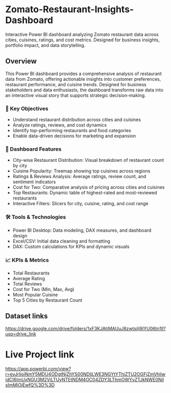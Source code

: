 # Zomato-Restaurant-Insights-Dashboard
Interactive Power BI dashboard analyzing Zomato restaurant data across cities, cuisines, ratings, and cost metrics. Designed for business insights, portfolio impact, and data storytelling.

## Overview
This Power BI dashboard provides a comprehensive analysis of restaurant data from Zomato, offering actionable insights into customer preferences, restaurant performance, and cuisine trends. Designed for business stakeholders and data enthusiasts, the dashboard transforms raw data into an interactive visual story that supports strategic decision-making.

### 🧠 Key Objectives
- Understand restaurant distribution across cities and cuisines
- Analyze ratings, reviews, and cost dynamics
- Identify top-performing restaurants and food categories
- Enable data-driven decisions for marketing and expansion

### 📌 Dashboard Features
- City-wise Restaurant Distribution: Visual breakdown of restaurant count by city
- Cuisine Popularity: Treemap showing top cuisines across regions
- Ratings & Reviews Analysis: Average ratings, review count, and sentiment indicators
- Cost for Two: Comparative analysis of pricing across cities and cuisines
- Top Restaurants: Dynamic table of highest-rated and most-reviewed restaurants
- Interactive Filters: Slicers for city, cuisine, rating, and cost range

### 🛠️ Tools & Technologies
- Power BI Desktop: Data modeling, DAX measures, and dashboard design
- Excel/CSV: Initial data cleaning and formatting
- DAX: Custom calculations for KPIs and dynamic visuals

### 📈 KPIs & Metrics
- Total Restaurants
- Average Rating
- Total Reviews
- Cost for Two (Min, Max, Avg)
- Most Popular Cuisine
- Top 5 Cities by Restaurant Count

## Dataset links
https://drive.google.com/drive/folders/1xF3KJAtjMAUuJ8zwtsjlj9IYU06tn1ll?usp=drive_link

# Live Project link
https://app.powerbi.com/view?r=eyJrIjoiNmY5MDU4ODgtNjZhYS00NDljLWE3NGYtYThiZTU2OGFjZmVhIiwidCI6ImUxNGU3M2ViLTUyNTEtNDM4OC04ZDY3LThmOWYyZTJkNWE0NiIsImMiOjEwfQ%3D%3D


